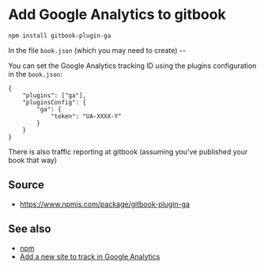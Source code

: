 ﻿# Add Google Analytics to gitbook

	npm install gitbook-plugin-ga

In the file `book.json` (which you may need to create) --

You can set the Google Analytics tracking ID using the plugins configuration in the `book.json`:

	{
		"plugins": ["ga"],
		"pluginsConfig": {
			"ga": {
				"token": "UA-XXXX-Y"
			}
		}
	}

There is also traffic reporting at gitbook (assuming you've published your book that way)

## Source

- https://www.npmjs.com/package/gitbook-plugin-ga

## See also

- [npm](../npm/01_summary.md)
- [Add a new site to track in Google Analytics](../google/google_analytics_add_new_site.md)